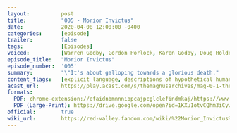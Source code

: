 ```yaml
---
layout:          post
title:           "005 - Morior Invictus"
date:            2020-04-08 12:00:00 -0400
categories:      [episode]
trailer:         false
tags:            [Episodes]
voiced:          [Warren Godby, Gordon Porlock, Karen Godby, Doug Holder, Switchboard 1, Tracy, Switchboard 2, Bio Science, Jenni, Voicemail]
episode_title:   "Morior Invictus"
episode_number:  '005'
summary:         "\"It's about galloping towards a glorious death."
content_flags:   [explicit language, descriptions of hypothetical human cryonic freezing on a cruise ship, short burst of loud and intense metal band, frank discussion of mortality rate through unethical medical procedures]
acast_url:       https://play.acast.com/s/themagnusarchives/mag-0-1-the-magnus-archives-seed
formats: 
  PDF: chrome-extension://efaidnbmnnnibpcajpcglclefindmkaj/https://www.redvalleypod.com/uploads/1/3/0/2/130220429/rv_s01e05_-_transcript.pdf
  PDF (Large-Print): https://drive.google.com/open?id=1KXu1otvCQhm3iCywMoCS7nKVz0ZS-yZx
official:        true
wiki_url:        https://red-valley.fandom.com/wiki/%22Morior_Invictus%22
---
```

